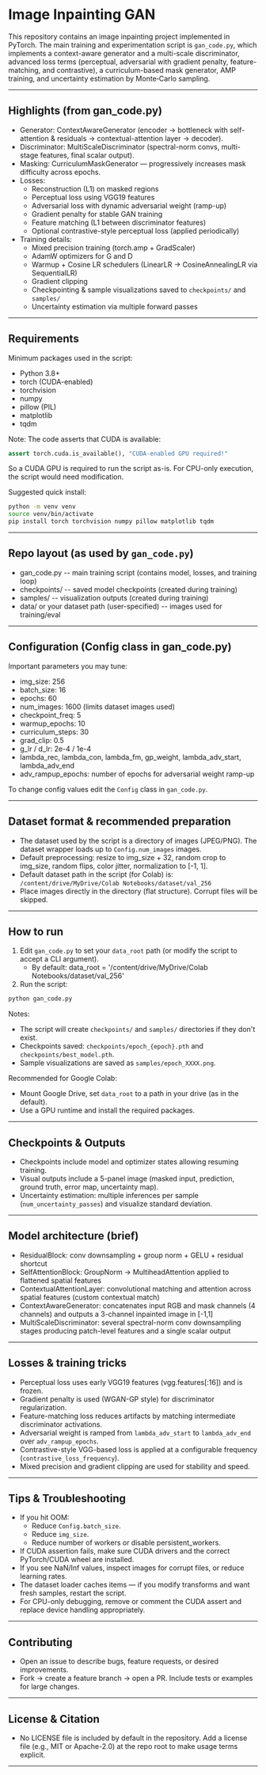 # Image Inpainting GAN

This repository contains an image inpainting project implemented in PyTorch. The main training and experimentation script is `gan_code.py`, which implements a context-aware generator and a multi-scale discriminator, advanced loss terms (perceptual, adversarial with gradient penalty, feature-matching, and contrastive), a curriculum-based mask generator, AMP training, and uncertainty estimation by Monte‑Carlo sampling.


---

## Highlights (from gan_code.py)
- Generator: ContextAwareGenerator (encoder → bottleneck with self-attention & residuals → contextual-attention layer → decoder).
- Discriminator: MultiScaleDiscriminator (spectral-norm convs, multi-stage features, final scalar output).
- Masking: CurriculumMaskGenerator — progressively increases mask difficulty across epochs.
- Losses:
  - Reconstruction (L1) on masked regions
  - Perceptual loss using VGG19 features
  - Adversarial loss with dynamic adversarial weight (ramp-up)
  - Gradient penalty for stable GAN training
  - Feature matching (L1 between discriminator features)
  - Optional contrastive-style perceptual loss (applied periodically)
- Training details:
  - Mixed precision training (torch.amp + GradScaler)
  - AdamW optimizers for G and D
  - Warmup + Cosine LR schedulers (LinearLR → CosineAnnealingLR via SequentialLR)
  - Gradient clipping
  - Checkpointing & sample visualizations saved to `checkpoints/` and `samples/`
  - Uncertainty estimation via multiple forward passes

---

## Requirements
Minimum packages used in the script:
- Python 3.8+
- torch (CUDA-enabled)
- torchvision
- numpy
- pillow (PIL)
- matplotlib
- tqdm

Note: The code asserts that CUDA is available:
```python
assert torch.cuda.is_available(), "CUDA-enabled GPU required!"
```
So a CUDA GPU is required to run the script as-is. For CPU-only execution, the script would need modification.

Suggested quick install:
```bash
python -m venv venv
source venv/bin/activate
pip install torch torchvision numpy pillow matplotlib tqdm
```

---

## Repo layout (as used by `gan_code.py`)
- gan_code.py             -- main training script (contains model, losses, and training loop)
- checkpoints/            -- saved model checkpoints (created during training)
- samples/                -- visualization outputs (created during training)
- data/ or your dataset path (user-specified) -- images used for training/eval

---

## Configuration (Config class in gan_code.py)
Important parameters you may tune:
- img_size: 256
- batch_size: 16
- epochs: 60
- num_images: 1600 (limits dataset images used)
- checkpoint_freq: 5
- warmup_epochs: 10
- curriculum_steps: 30
- grad_clip: 0.5
- g_lr / d_lr: 2e-4 / 1e-4
- lambda_rec, lambda_con, lambda_fm, gp_weight, lambda_adv_start, lambda_adv_end
- adv_rampup_epochs: number of epochs for adversarial weight ramp-up

To change config values edit the `Config` class in `gan_code.py`.

---

## Dataset format & recommended preparation
- The dataset used by the script is a directory of images (JPEG/PNG). The dataset wrapper loads up to `Config.num_images` images.
- Default preprocessing: resize to img_size + 32, random crop to img_size, random flips, color jitter, normalization to [-1, 1].
- Default dataset path in the script (for Colab) is:
  `/content/drive/MyDrive/Colab Notebooks/dataset/val_256`
- Place images directly in the directory (flat structure). Corrupt files will be skipped.

---

## How to run
1. Edit `gan_code.py` to set your `data_root` path (or modify the script to accept a CLI argument).
   - By default:
     data_root = '/content/drive/MyDrive/Colab Notebooks/dataset/val_256'
2. Run the script:
```bash
python gan_code.py
```
Notes:
- The script will create `checkpoints/` and `samples/` directories if they don't exist.
- Checkpoints saved: `checkpoints/epoch_{epoch}.pth` and `checkpoints/best_model.pth`.
- Sample visualizations are saved as `samples/epoch_XXXX.png`.

Recommended for Google Colab:
- Mount Google Drive, set `data_root` to a path in your drive (as in the default).
- Use a GPU runtime and install the required packages.

---

## Checkpoints & Outputs
- Checkpoints include model and optimizer states allowing resuming training.
- Visual outputs include a 5-panel image (masked input, prediction, ground truth, error map, uncertainty map).
- Uncertainty estimation: multiple inferences per sample (`num_uncertainty_passes`) and visualize standard deviation.

---

## Model architecture (brief)
- ResidualBlock: conv downsampling + group norm + GELU + residual shortcut
- SelfAttentionBlock: GroupNorm → MultiheadAttention applied to flattened spatial features
- ContextualAttentionLayer: convolutional matching and attention across spatial features (custom contextual match)
- ContextAwareGenerator: concatenates input RGB and mask channels (4 channels) and outputs a 3-channel inpainted image in [-1,1]
- MultiScaleDiscriminator: several spectral-norm conv downsampling stages producing patch-level features and a single scalar output

---

## Losses & training tricks
- Perceptual loss uses early VGG19 features (vgg.features[:16]) and is frozen.
- Gradient penalty is used (WGAN-GP style) for discriminator regularization.
- Feature-matching loss reduces artifacts by matching intermediate discriminator activations.
- Adversarial weight is ramped from `lambda_adv_start` to `lambda_adv_end` over `adv_rampup_epochs`.
- Contrastive-style VGG-based loss is applied at a configurable frequency (`contrastive_loss_frequency`).
- Mixed precision and gradient clipping are used for stability and speed.

---

## Tips & Troubleshooting
- If you hit OOM:
  - Reduce `Config.batch_size`.
  - Reduce `img_size`.
  - Reduce number of workers or disable persistent_workers.
- If CUDA assertion fails, make sure CUDA drivers and the correct PyTorch/CUDA wheel are installed.
- If you see NaN/Inf values, inspect images for corrupt files, or reduce learning rates.
- The dataset loader caches items — if you modify transforms and want fresh samples, restart the script.
- For CPU-only debugging, remove or comment the CUDA assert and replace device handling appropriately.

---

## Contributing
- Open an issue to describe bugs, feature requests, or desired improvements.
- Fork -> create a feature branch -> open a PR. Include tests or examples for large changes.

---

## License & Citation
- No LICENSE file is included by default in the repository. Add a license file (e.g., MIT or Apache-2.0) at the repo root to make usage terms explicit.

---
